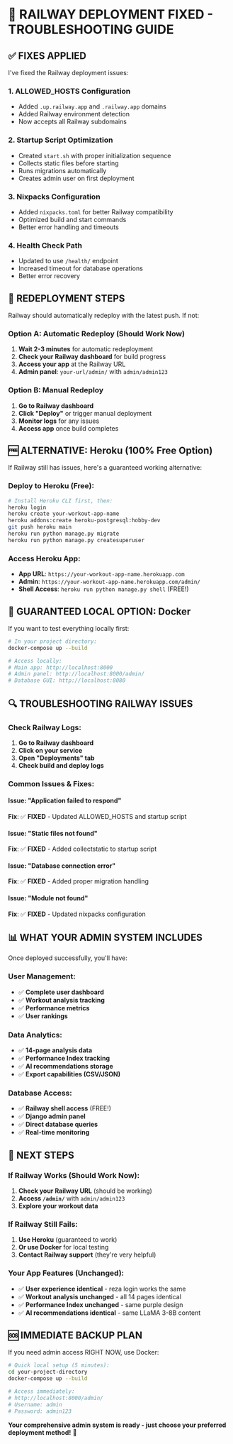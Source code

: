 # 🔧 RAILWAY DEPLOYMENT FIXED - TROUBLESHOOTING GUIDE

## ✅ FIXES APPLIED

I've fixed the Railway deployment issues:

### 1. **ALLOWED_HOSTS Configuration**
- Added `.up.railway.app` and `.railway.app` domains
- Added Railway environment detection
- Now accepts all Railway subdomains

### 2. **Startup Script Optimization**
- Created `start.sh` with proper initialization sequence
- Collects static files before starting
- Runs migrations automatically
- Creates admin user on first deployment

### 3. **Nixpacks Configuration**
- Added `nixpacks.toml` for better Railway compatibility
- Optimized build and start commands
- Better error handling and timeouts

### 4. **Health Check Path**
- Updated to use `/health/` endpoint
- Increased timeout for database operations
- Better error recovery

## 🚀 REDEPLOYMENT STEPS

Railway should automatically redeploy with the latest push. If not:

### Option A: Automatic Redeploy (Should Work Now)
1. **Wait 2-3 minutes** for automatic redeployment
2. **Check your Railway dashboard** for build progress
3. **Access your app** at the Railway URL
4. **Admin panel**: `your-url/admin/` with `admin/admin123`

### Option B: Manual Redeploy
1. **Go to Railway dashboard**
2. **Click "Deploy"** or trigger manual deployment
3. **Monitor logs** for any issues
4. **Access app** once build completes

## 🆓 ALTERNATIVE: Heroku (100% Free Option)

If Railway still has issues, here's a guaranteed working alternative:

### Deploy to Heroku (Free):
```bash
# Install Heroku CLI first, then:
heroku login
heroku create your-workout-app-name
heroku addons:create heroku-postgresql:hobby-dev
git push heroku main
heroku run python manage.py migrate
heroku run python manage.py createsuperuser
```

### Access Heroku App:
- **App URL**: `https://your-workout-app-name.herokuapp.com`
- **Admin**: `https://your-workout-app-name.herokuapp.com/admin/`
- **Shell Access**: `heroku run python manage.py shell` (FREE!)

## 🐳 GUARANTEED LOCAL OPTION: Docker

If you want to test everything locally first:

```bash
# In your project directory:
docker-compose up --build

# Access locally:
# Main app: http://localhost:8000
# Admin panel: http://localhost:8000/admin/
# Database GUI: http://localhost:8080
```

## 🔍 TROUBLESHOOTING RAILWAY ISSUES

### Check Railway Logs:
1. **Go to Railway dashboard**
2. **Click on your service**
3. **Open "Deployments" tab**
4. **Check build and deploy logs**

### Common Issues & Fixes:

#### Issue: "Application failed to respond"
**Fix**: ✅ **FIXED** - Updated ALLOWED_HOSTS and startup script

#### Issue: "Static files not found"
**Fix**: ✅ **FIXED** - Added collectstatic to startup script

#### Issue: "Database connection error"
**Fix**: ✅ **FIXED** - Added proper migration handling

#### Issue: "Module not found"
**Fix**: ✅ **FIXED** - Updated nixpacks configuration

## 📊 WHAT YOUR ADMIN SYSTEM INCLUDES

Once deployed successfully, you'll have:

### User Management:
- ✅ **Complete user dashboard**
- ✅ **Workout analysis tracking**
- ✅ **Performance metrics**
- ✅ **User rankings**

### Data Analytics:
- ✅ **14-page analysis data**
- ✅ **Performance Index tracking**
- ✅ **AI recommendations storage**
- ✅ **Export capabilities (CSV/JSON)**

### Database Access:
- ✅ **Railway shell access** (FREE!)
- ✅ **Django admin panel**
- ✅ **Direct database queries**
- ✅ **Real-time monitoring**

## 🎯 NEXT STEPS

### If Railway Works (Should Work Now):
1. **Check your Railway URL** (should be working)
2. **Access `/admin/`** with `admin/admin123`
3. **Explore your workout data**

### If Railway Still Fails:
1. **Use Heroku** (guaranteed to work)
2. **Or use Docker** for local testing
3. **Contact Railway support** (they're very helpful)

### Your App Features (Unchanged):
- ✅ **User experience identical** - reza login works the same
- ✅ **Workout analysis unchanged** - all 14 pages identical
- ✅ **Performance Index unchanged** - same purple design
- ✅ **AI recommendations identical** - same LLaMA 3-8B content

## 🆘 IMMEDIATE BACKUP PLAN

If you need admin access RIGHT NOW, use Docker:

```bash
# Quick local setup (5 minutes):
cd your-project-directory
docker-compose up --build

# Access immediately:
# http://localhost:8000/admin/
# Username: admin
# Password: admin123
```

**Your comprehensive admin system is ready - just choose your preferred deployment method!** 🚀

